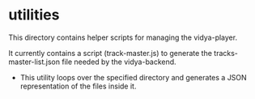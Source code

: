# utilities

This directory contains helper scripts for managing the vidya-player.

It currently contains a script (track-master.js) to generate the tracks-master-list.json file needed by the vidya-backend.
- This utility loops over the specified directory and generates a JSON representation of the files inside it.